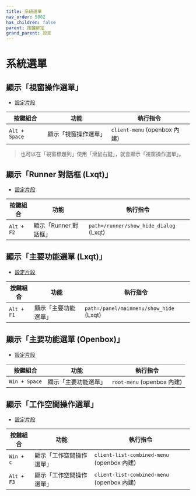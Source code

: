 ```yaml
---
title: 系統選單
nav_order: 5002
has_children: false
parent: 按鍵綁定
grand_parent: 設定
---
```



# 系統選單


## 顯示「視窗操作選單」

* [設定片段](https://github.com/samwhelp/fedora-lxqt-adjustment/tree/main/prototype/main/lxqt-config/Main/asset/overlay/etc/skel/.config/openbox/helper/share/gen/openbox-gen-rc/Section/Keybind/MenuClient.php#L3-L7)

| 按鍵組合           | 功能        | 執行指令             |
| ----------------- | ------------ | -------------------- |
| `Alt + Space`  | 顯示「視窗操作選單」 | `client-menu` (openbox 內建) |

> 也可以在「視窗標題列」使用「滑鼠右鍵」，就會顯示「視窗操作選單」。




## 顯示「Runner 對話框 (Lxqt)」

* [設定片段](https://github.com/samwhelp/fedora-lxqt-adjustment/blob/main/prototype/main/lxqt-config/Main/asset/overlay/etc/skel/.config/lxqt/globalkeyshortcuts.conf#L15-L18)

| 按鍵組合           | 功能        | 執行指令             |
| ----------------- | ------------ | -------------------- |
| `Alt + F2`  | 顯示「Runner 對話框」 | `path=/runner/show_hide_dialog` (Lxqt) |




## 顯示「主要功能選單 (Lxqt)」

* [設定片段](https://github.com/samwhelp/fedora-lxqt-adjustment/blob/main/prototype/main/lxqt-config/Main/asset/overlay/etc/skel/.config/lxqt/globalkeyshortcuts.conf#L10-L13)

| 按鍵組合           | 功能        | 執行指令             |
| ----------------- | ------------ | -------------------- |
| `Alt + F1`  | 顯示「主要功能選單」 | `path=/panel/mainmenu/show_hide` (Lxqt) |



## 顯示「主要功能選單 (Openbox)」

* [設定片段](https://github.com/samwhelp/fedora-lxqt-adjustment/tree/main/prototype/main/lxqt-config/Main/asset/overlay/etc/skel/.config/openbox/helper/share/gen/openbox-gen-rc/Section/Keybind/MenuRoot.php)

| 按鍵組合           | 功能        | 執行指令             |
| ----------------- | ------------ | -------------------- |
| `Win + Space`  | 顯示「主要功能選單」 | `root-menu` (openbox 內建) |




## 顯示「工作空間操作選單」

* [設定片段](https://github.com/samwhelp/fedora-lxqt-adjustment/tree/main/prototype/main/lxqt-config/Main/asset/overlay/etc/skel/.config/openbox/helper/share/gen/openbox-gen-rc/Section/Keybind/MenuClientList.php)

| 按鍵組合           | 功能        | 執行指令             |
| ----------------- | ------------ | -------------------- |
| `Win + c`  | 顯示「工作空間操作選單」 | `client-list-combined-menu` (openbox 內建) |
| `Alt + F3`  | 顯示「工作空間操作選單」 | `client-list-combined-menu` (openbox 內建) |

